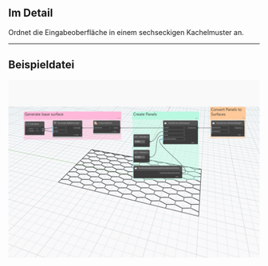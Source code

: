 ## Im Detail
Ordnet die Eingabeoberfläche in einem sechseckigen Kachelmuster an.
___
## Beispieldatei

![ByHexagons](./Autodesk.DesignScript.Geometry.PanelSurface.ByHexagons_img.jpg)
